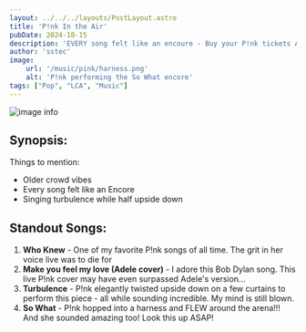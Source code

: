 ```yaml
---
layout: ../../../layouts/PostLayout.astro
title: 'P!nk In the Air'
pubDate: 2024-10-15
description: 'EVERY song felt like an encoure - Buy your P!nk tickets ASAP'
author: 'sstec'
image:
    url: '/music/pink/harness.png'
    alt: 'P!nk performing the So What encore'
tags: ["Pop", "LCA", "Music"]
---
```

![image info](/music/pink/harness.png)

## Synopsis:
Things to mention: 
* Older crowd vibes
* Every song felt like an Encore
* Singing turbulence while half upside down

## Standout Songs:
1. **Who Knew** - One of my favorite P!nk songs of all time. The grit in her voice live was to die for 
2. **Make you feel my love (Adele cover)** - I adore this Bob Dylan song. This live P!nk cover may have even surpassed Adele's version...
3. **Turbulence** - P!nk elegantly twisted upside down on a few curtains to perform this piece - all while sounding incredible. My mind is still blown.
3. **So What** - P!nk hopped into a harness and FLEW around the arena!!! And she sounded amazing too! Look this up ASAP!

